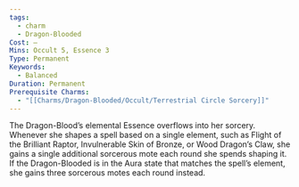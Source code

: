 ```yaml
---
tags:
  - charm
  - Dragon-Blooded
Cost: —
Mins: Occult 5, Essence 3
Type: Permanent
Keywords:
  - Balanced
Duration: Permanent
Prerequisite Charms:
  - "[[Charms/Dragon-Blooded/Occult/Terrestrial Circle Sorcery]]"
---
```

The Dragon-Blood’s elemental Essence overflows into her sorcery. Whenever she shapes a spell based on a single element, such as Flight of the Brilliant Raptor, Invulnerable Skin of Bronze, or Wood Dragon’s Claw, she gains a single additional sorcerous mote each round she spends shaping it. If the Dragon-Blooded is in the Aura state that matches the spell’s element, she gains three sorcerous motes each round instead. 